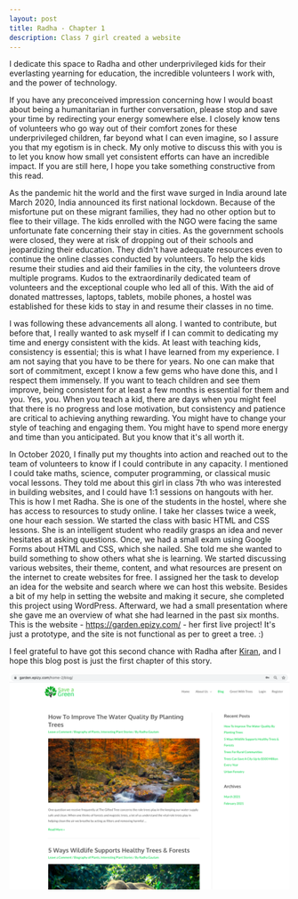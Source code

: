 ```yaml
---
layout: post
title: Radha - Chapter 1
description: Class 7 girl created a website
---
```


I dedicate this space to Radha and other underprivileged kids for their everlasting yearning for education, the incredible volunteers I work with, and the power of technology.

If you have any preconceived impression concerning how I would boast about being a humanitarian in further conversation, please stop and save your time by redirecting your energy somewhere else. I closely know tens of volunteers who go way out of their comfort zones for these underprivileged children, far beyond what I can even imagine, so I assure you that my egotism is in check. My only motive to discuss this with you is to let you know how small yet consistent efforts can have an incredible impact. If you are still here, I hope you take something constructive from this read.

As the pandemic hit the world and the first wave surged in India around late March 2020, India announced its first national lockdown. Because of the misfortune put on these migrant families, they had no other option but to flee to their village. The kids enrolled with the NGO were facing the same unfortunate fate concerning their stay in cities. As the government schools were closed, they were at risk of dropping out of their schools and jeopardizing their education. They didn't have adequate resources even to continue the online classes conducted by volunteers. To help the kids resume their studies and aid their families in the city, the volunteers drove multiple programs. Kudos to the extraordinarily dedicated team of volunteers and the exceptional couple who led all of this. With the aid of donated mattresses, laptops, tablets, mobile phones, a hostel was established for these kids to stay in and resume their classes in no time. 

I was following these advancements all along. I wanted to contribute, but before that, I really wanted to ask myself if I can commit to dedicating my time and energy consistent with the kids. At least with teaching kids, consistency is essential; this is what I have learned from my experience. I am not saying that you have to be there for years. No one can make that sort of commitment, except I know a few gems who have done this, and I respect them immensely. If you want to teach children and see them improve, being consistent for at least a few months is essential for them and you. Yes, you. When you teach a kid, there are days when you might feel that there is no progress and lose motivation, but consistency and patience are critical to achieving anything rewarding. You might have to change your style of teaching and engaging them. You might have to spend more energy and time than you anticipated. But you know that it's all worth it.

In October 2020, I finally put my thoughts into action and reached out to the team of volunteers to know if I could contribute in any capacity. I mentioned I could take maths, science, computer programming, or classical music vocal lessons. They told me about this girl in class 7th who was interested in building websites, and I could have 1:1 sessions on hangouts with her. This is how I met Radha. She is one of the students in the hostel, where she has access to resources to study online. I take her classes twice a week, one hour each session. We started the class with basic HTML and CSS lessons. She is an intelligent student who readily grasps an idea and never hesitates at asking questions. Once, we had a small exam using Google Forms about HTML and CSS, which she nailed. She told me she wanted to build something to show others what she is learning. We started discussing various websites, their theme, content, and what resources are present on the internet to create websites for free. I assigned her the task to develop an idea for the website and search where we can host this website. Besides a bit of my help in setting the website and making it secure, she completed this project using WordPress. Afterward, we had a small presentation where she gave me an overview of what she had learned in the past six months. This is the website - https://garden.epizy.com/ - her first live project! It's just a prototype, and the site is not functional as per to greet a tree. :)  

I feel grateful to have got this second chance with Radha after [Kiran](https://pragya-mishra.blog/Kiran/), and I hope this blog post is just the first chapter of this story.

![Website](https://github.com/pragya-mishra/pragya-mishra.github.io/blob/master/images/posts/Website.png?raw=true)